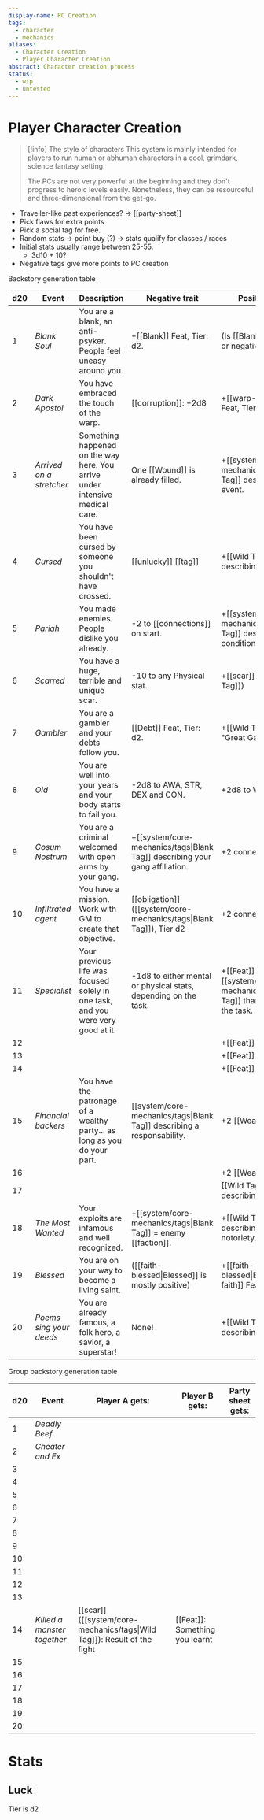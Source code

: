 ```yaml
---
display-name: PC Creation
tags:
  - character
  - mechanics
aliases:
  - Character Creation
  - Player Character Creation
abstract: Character creation process
status:
  - wip
  - untested
---
```

# Player Character Creation
> [!info] The style of characters
> This system is mainly intended for players to run human or abhuman characters in a cool, grimdark, science fantasy setting.
> 
> The PCs are not very powerful at the beginning and they don't progress to heroic levels easily. Nonetheless, they can be resourceful and three-dimensional from the get-go.



- Traveller-like past experiences? -> [[party-sheet]]
- Pick flaws for extra points
- Pick a social tag for free.
- Random stats -> point buy (?) -> stats qualify for classes / races
- Initial stats usually range between 25-55.
	- 3d10 + 10?
- Negative tags give more points to PC creation

Backstory generation table

| d20 | Event                    | Description                                                                      | Negative trait                                                               | Positive trait                                                                   |
| --- | ------------------------ | -------------------------------------------------------------------------------- | ---------------------------------------------------------------------------- | -------------------------------------------------------------------------------- |
| 1   | *Blank Soul*             | You are a blank, an anti-psyker. People feel uneasy around you.                  | +[[Blank]] Feat, Tier: d2.                                                   | (Is [[Blank]] positive or negative?)                                             |
| 2   | *Dark Apostol*           | You have embraced the touch of the warp.                                         | [[corruption]]: +2d8                                                         | +[[warp-blessed]] Feat, Tier: d2                                                 |
| 3   | *Arrived on a stretcher* | Something happened on the way here. You arrive under intensive medical care.     | One [[Wound]] is already filled.                                             | +[[system/core-mechanics/tags\|Wild Tag]] describing the event.                  |
| 4   | *Cursed*                 | You have been cursed by someone you shouldn't have crossed.                      | [[unlucky]] [[tag]]                                                          | +[[Wild Tag]] describing the event.                                              |
| 5   | *Pariah*                 | You made enemies. People dislike you already.                                    | -2 to [[connections]] on start.                                              | +[[system/core-mechanics/tags\|Blank Tag]] describing that condition.            |
| 6   | *Scarred*                | You have a huge, terrible and unique scar.                                       | -10 to any Physical stat.                                                    | +[[scar]] ([[Wild Tag]])                                                         |
| 7   | *Gambler*                | You are a gambler and your debts follow you.                                     | [[Debt]] Feat, Tier: d2.                                                     | +[[Wild Tag]] = "Great Gambler"                                                  |
| 8   | *Old*                    | You are well into your years and your body starts to fail you.                   | -2d8 to AWA, STR, DEX and CON.                                               | +2d8 to WIS and INT.                                                             |
| 9   | *Cosum Nostrum*          | You are a criminal welcomed with open arms by your gang.                         | +[[system/core-mechanics/tags\|Blank Tag]] describing your gang affiliation. | +2 connections                                                                   |
| 10  | *Infiltrated agent*      | You have a mission. Work with GM to create that objective.                       | [[obligation]] ([[system/core-mechanics/tags\|Blank Tag]]), Tier d2          | +2 connections                                                                   |
| 11  | *Specialist*             | Your previous life was focused solely in one task, and you were very good at it. | -1d8 to either mental or physical stats, depending on the task.              | +[[Feat]] and +[[system/core-mechanics/tags\|Blank Tag]] that describe the task. |
| 12  |                          |                                                                                  |                                                                              | +[[Feat]]                                                                        |
| 13  |                          |                                                                                  |                                                                              | +[[Feat]]                                                                        |
| 14  |                          |                                                                                  |                                                                              | +[[Feat]]                                                                        |
| 15  | *Financial backers*      | You have the patronage of a wealthy party... as long as you do your part.        | [[system/core-mechanics/tags\|Blank Tag]] describing a responsability.       | +2 [[Wealth]]                                                                    |
| 16  |                          |                                                                                  |                                                                              | +2 [[Wealth]]                                                                    |
| 17  |                          |                                                                                  |                                                                              | [[Wild Tag]] describing the event.                                               |
| 18  | *The Most Wanted*        | Your exploits are infamous and well recognized.                                  | +[[system/core-mechanics/tags\|Blank Tag]] = enemy [[faction]].              | +[[Wild Tag]] describing your notoriety.                                         |
| 19  | *Blessed*                | You are on your way to become a living saint.                                    | ([[faith-blessed\|Blessed]] is mostly positive)                              | +[[faith-blessed\|Blessed, faith]] Feat, Tier d2                                 |
| 20  | *Poems sing your deeds*  | You are already famous, a folk hero, a savior, a superstar!                      | None!                                                                        | +[[Wild Tag]] describing the event.                                              |
Group backstory generation table

| d20 | Event                       | Player A gets:                                                | Player B gets:                 | Party sheet gets: |
| --- | --------------------------- | ------------------------------------------------------------- | ------------------------------ | ----------------- |
| 1   | *Deadly Beef*               |                                                               |                                |                   |
| 2   | *Cheater and Ex*            |                                                               |                                |                   |
| 3   |                             |                                                               |                                |                   |
| 4   |                             |                                                               |                                |                   |
| 5   |                             |                                                               |                                |                   |
| 6   |                             |                                                               |                                |                   |
| 7   |                             |                                                               |                                |                   |
| 8   |                             |                                                               |                                |                   |
| 9   |                             |                                                               |                                |                   |
| 10  |                             |                                                               |                                |                   |
| 11  |                             |                                                               |                                |                   |
| 12  |                             |                                                               |                                |                   |
| 13  |                             |                                                               |                                |                   |
| 14  | *Killed a monster together* | [[scar]] ([[system/core-mechanics/tags\|Wild Tag]]): Result of the fight | [[Feat]]: Something you learnt |                   |
| 15  |                             |                                                               |                                |                   |
| 16  |                             |                                                               |                                |                   |
| 17  |                             |                                                               |                                |                   |
| 18  |                             |                                                               |                                |                   |
| 19  |                             |                                                               |                                |                   |
| 20  |                             |                                                               |                                |                   |
# Stats
## Luck
Tier is d2